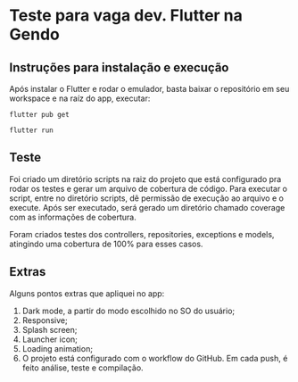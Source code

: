 # Teste para vaga dev. Flutter na Gendo

## Instruções para instalação e execução
Após instalar o Flutter e rodar o emulador, basta baixar o repositório em seu workspace e na raíz do app, executar:

```flutter pub get```

```flutter run```

## Teste
Foi criado um diretório scripts na raiz do projeto que está configurado pra rodar os testes e gerar um arquivo de cobertura de código. Para executar o script, entre no diretório scripts, dê permissão de execução ao arquivo e o execute. Após ser executado, será gerado um diretório chamado coverage com as informações de cobertura.

Foram criados testes dos controllers, repositories, exceptions e models, atingindo uma cobertura de 100% para esses casos.

## Extras
Alguns pontos extras que apliquei no app:
1. Dark mode, a partir do modo escolhido no SO do usuário;
2. Responsive;
3. Splash screen;
4. Launcher icon;
5. Loading animation;
6. O projeto está configurado com o workflow do GitHub. Em cada push, é feito análise, teste e compilação.